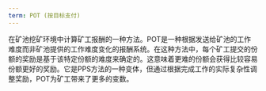 ```yaml
---
term: POT (按目标支付)
---
```


在矿池挖矿环境中计算矿工报酬的一种方法。POT是一种根据发送给矿池的工作难度而非矿池提供的工作难度变化的报酬系统。在这种方法中，每个矿工提交的份额的奖励是基于该特定份额的难度来确定的。这意味着更难的份额会获得比较容易份额更好的奖励。它是PPS方法的一种变体，但通过根据完成工作的实际复杂性调整奖励，POT为矿工带来了更多的变数。